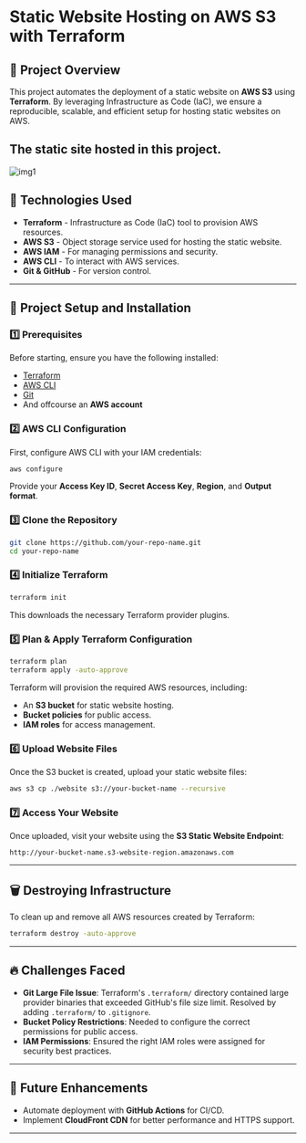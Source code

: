 # Static Website Hosting on AWS S3 with Terraform

## 📌 Project Overview
This project automates the deployment of a static website on **AWS S3** using **Terraform**. By leveraging Infrastructure as Code (IaC), we ensure a reproducible, scalable, and efficient setup for hosting static websites on AWS.


## The static site hosted in this project.

![img1](https://github.com/user-attachments/assets/bbf2484d-f1b2-4e52-9cf9-ecf459c91851)

## 🔧 Technologies Used
- **Terraform** - Infrastructure as Code (IaC) tool to provision AWS resources.
- **AWS S3** - Object storage service used for hosting the static website.
- **AWS IAM** - For managing permissions and security.
- **AWS CLI** - To interact with AWS services.
- **Git & GitHub** - For version control.

---

## 🚀 Project Setup and Installation

### 1️⃣ **Prerequisites**
Before starting, ensure you have the following installed:
- [Terraform](https://developer.hashicorp.com/terraform/downloads)
- [AWS CLI](https://docs.aws.amazon.com/cli/latest/userguide/install-cliv2.html)
- [Git](https://git-scm.com/downloads)
- And offcourse an **AWS account**

### 2️⃣ **AWS CLI Configuration**
First, configure AWS CLI with your IAM credentials:
```sh
aws configure
```
Provide your **Access Key ID**, **Secret Access Key**, **Region**, and **Output format**.

### 3️⃣ **Clone the Repository**
```sh
git clone https://github.com/your-repo-name.git
cd your-repo-name
```

### 4️⃣ **Initialize Terraform**
```sh
terraform init
```
This downloads the necessary Terraform provider plugins.

### 5️⃣ **Plan & Apply Terraform Configuration**
```sh
terraform plan
terraform apply -auto-approve
```
Terraform will provision the required AWS resources, including:
- An **S3 bucket** for static website hosting.
- **Bucket policies** for public access.
- **IAM roles** for access management.

### 6️⃣ **Upload Website Files**
Once the S3 bucket is created, upload your static website files:
```sh
aws s3 cp ./website s3://your-bucket-name --recursive
```

### 7️⃣ **Access Your Website**
Once uploaded, visit your website using the **S3 Static Website Endpoint**:
```
http://your-bucket-name.s3-website-region.amazonaws.com
```

---

## 🗑️ Destroying Infrastructure
To clean up and remove all AWS resources created by Terraform:
```sh
terraform destroy -auto-approve
```

---

## 🔥 Challenges Faced
- **Git Large File Issue**: Terraform's `.terraform/` directory contained large provider binaries that exceeded GitHub's file size limit. Resolved by adding `.terraform/` to `.gitignore`.
- **Bucket Policy Restrictions**: Needed to configure the correct permissions for public access.
- **IAM Permissions**: Ensured the right IAM roles were assigned for security best practices.

---

## 📢 Future Enhancements
- Automate deployment with **GitHub Actions** for CI/CD.
- Implement **CloudFront CDN** for better performance and HTTPS support.

---

